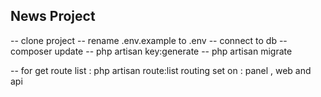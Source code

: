 ## News Project

-- clone project
-- rename .env.example to .env
-- connect to db
-- composer update
-- php artisan key:generate
-- php artisan migrate



-- for get route list : php artisan route:list
routing set on : panel , web and api

